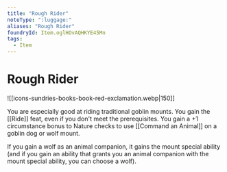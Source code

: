 ```yaml
---
title: "Rough Rider"
noteType: ":luggage:"
aliases: "Rough Rider"
foundryId: Item.oglHOvAQHKYE45Mn
tags:
  - Item
---
```


# Rough Rider
![[icons-sundries-books-book-red-exclamation.webp|150]]

You are especially good at riding traditional goblin mounts. You gain the [[Ride]] feat, even if you don't meet the prerequisites. You gain a +1 circumstance bonus to Nature checks to use [[Command an Animal]] on a goblin dog or wolf mount.

If you gain a wolf as an animal companion, it gains the mount special ability (and if you gain an ability that grants you an animal companion with the mount special ability, you can choose a wolf).
